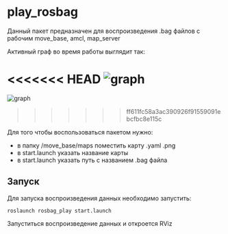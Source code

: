# play_rosbag

Данный пакет предназначен для воспроизведения .bag файлов с рабочим move_base, amcl, map_server

Активный граф во время работы выглядит так:

<<<<<<< HEAD
![graph](image/rosgraph.jpg)
=======
![graph](image/rosgraph.png)
>>>>>>> ff611fc58a3ac390926f91559091ebcfbc8e115c

Для того чтобы воспользоваться пакетом нужно:

- в папку /move_base/maps поместить карту .yaml .png
- в start.launch указать название карты
- в start.launch указать путь с названием .bag файла

## Запуск

Для запуска воспроизведения данных необходимо запустить:

`roslaunch rosbag_play start.launch`

Запуститься воспроизведение данных и откроется RViz
